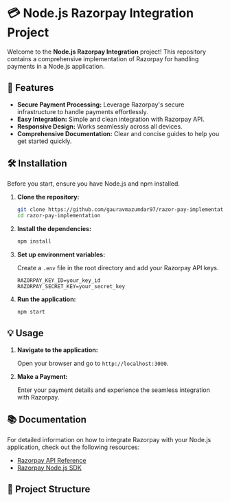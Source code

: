 # 💳 Node.js Razorpay Integration Project

Welcome to the **Node.js Razorpay Integration** project! This repository contains a comprehensive implementation of Razorpay for handling payments in a Node.js application.

## 🚀 Features

- **Secure Payment Processing:** Leverage Razorpay's secure infrastructure to handle payments effortlessly.
- **Easy Integration:** Simple and clean integration with Razorpay API.
- **Responsive Design:** Works seamlessly across all devices.
- **Comprehensive Documentation:** Clear and concise guides to help you get started quickly.

## 🛠️ Installation

Before you start, ensure you have Node.js and npm installed.

1. **Clone the repository:**

    ```bash
    git clone https://github.com/gauravmazumdar97/razor-pay-implementation
    cd razor-pay-implementation
    ```

2. **Install the dependencies:**

    ```bash
    npm install
    ```

3. **Set up environment variables:**

    Create a `.env` file in the root directory and add your Razorpay API keys.

    ```plaintext
    RAZORPAY_KEY_ID=your_key_id
    RAZORPAY_SECRET_KEY=your_secret_key
    ```

4. **Run the application:**

    ```bash
    npm start
    ```

## 💡 Usage

1. **Navigate to the application:**

    Open your browser and go to `http://localhost:3000`.

2. **Make a Payment:**

    Enter your payment details and experience the seamless integration with Razorpay.

## 📚 Documentation

For detailed information on how to integrate Razorpay with your Node.js application, check out the following resources:

- [Razorpay API Reference](https://razorpay.com/docs/api)
- [Razorpay Node.js SDK](https://github.com/razorpay/razorpay-node)

## 🧩 Project Structure
